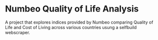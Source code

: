 # Numbeo Quality of Life Analysis
A project that explores indices provided by Numbeo comparing Quality of Life and Cost of Living across various countries usung a selfbuild webscraper.

